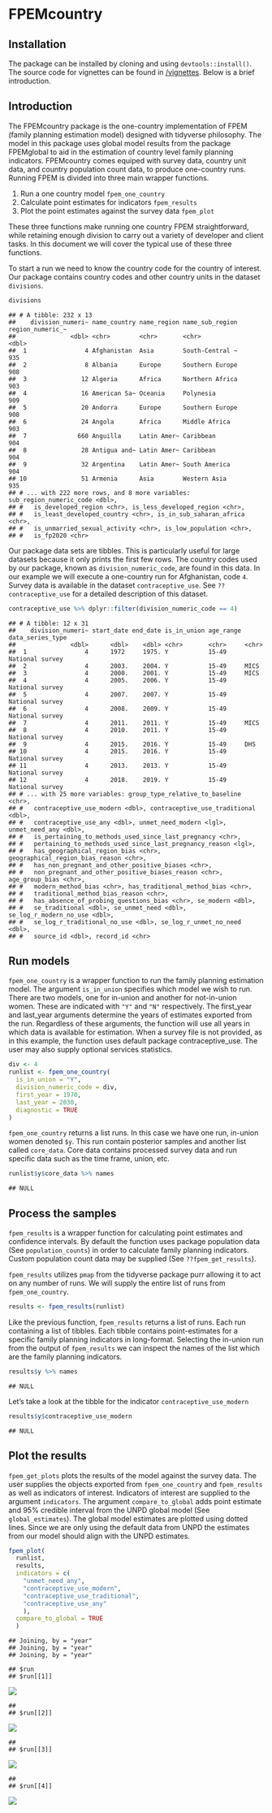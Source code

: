 FPEMcountry
================

<!-- ## Table of Contents -->

<!-- 1. [Introduction](#intro) -->

<!-- 2. [Run models](#run) -->

<!-- 3. [Post-process](#post-process) -->

<!-- 4. [Plot model results](#plot) -->

## Installation

The package can be installed by cloning and using `devtools::install()`.
The source code for vignettes can be found in
[/vignettes](https://github.com/FPcounts/FPEMcountry/tree/master/vignettes).
Below is a brief introduction.

## Introduction

The FPEMcountry package is the one-country implementation of FPEM
(family planning estimation model) designed with tidyverse philosophy.
The model in this package uses global model results from the package
FPEMglobal to aid in the estimation of country level family planning
indicators. FPEMcountry comes equiped with survey data, country unit
data, and country population count data, to produce one-country runs.
Running FPEM is divided into three main wrapper functions.

1.  Run a one country model `fpem_one_country`
2.  Calculate point estimates for indicators `fpem_results`
3.  Plot the point estimates against the survey data `fpem_plot`

These three functions make running one country FPEM straightforward,
while retaining enough division to carry out a variety of developer and
client tasks. In this document we will cover the typical use of these
three functions.

To start a run we need to know the country code for the country of
interest. Our package contains country codes and other country units in
the dataset `divisions`.

``` r
divisions
```

    ## # A tibble: 232 x 13
    ##    division_numeri~ name_country name_region name_sub_region region_numeric_~
    ##               <dbl> <chr>        <chr>       <chr>                      <dbl>
    ##  1                4 Afghanistan  Asia        South-Central ~              935
    ##  2                8 Albania      Europe      Southern Europe              908
    ##  3               12 Algeria      Africa      Northern Africa              903
    ##  4               16 American Sa~ Oceania     Polynesia                    909
    ##  5               20 Andorra      Europe      Southern Europe              908
    ##  6               24 Angola       Africa      Middle Africa                903
    ##  7              660 Anguilla     Latin Amer~ Caribbean                    904
    ##  8               28 Antigua and~ Latin Amer~ Caribbean                    904
    ##  9               32 Argentina    Latin Amer~ South America                904
    ## 10               51 Armenia      Asia        Western Asia                 935
    ## # ... with 222 more rows, and 8 more variables: sub_region_numeric_code <dbl>,
    ## #   is_developed_region <chr>, is_less_developed_region <chr>,
    ## #   is_least_developed_country <chr>, is_in_sub_saharan_africa <chr>,
    ## #   is_unmarried_sexual_activity <chr>, is_low_population <chr>,
    ## #   is_fp2020 <chr>

Our package data sets are tibbles. This is particularly useful for large
datasets because it only prints the first few rows. The country codes
used by our package, known as `division_numeric_code`, are found in this
data. In our example we will execute a one-country run for Afghanistan,
code `4`. Survey data is available in the dataset `contraceptive_use`.
See `??contraceptive_use` for a detailed description of this dataset.

``` r
contraceptive_use %>% dplyr::filter(division_numeric_code == 4)
```

    ## # A tibble: 12 x 31
    ##    division_numeri~ start_date end_date is_in_union age_range data_series_type
    ##               <dbl>      <dbl>    <dbl> <chr>       <chr>     <chr>           
    ##  1                4      1972     1975. Y           15-49     National survey 
    ##  2                4      2003.    2004. Y           15-49     MICS            
    ##  3                4      2000.    2001. Y           15-49     MICS            
    ##  4                4      2005.    2006. Y           15-49     National survey 
    ##  5                4      2007.    2007. Y           15-49     National survey 
    ##  6                4      2008.    2009. Y           15-49     National survey 
    ##  7                4      2011.    2011. Y           15-49     MICS            
    ##  8                4      2010.    2011. Y           15-49     National survey 
    ##  9                4      2015.    2016. Y           15-49     DHS             
    ## 10                4      2015.    2016. Y           15-49     National survey 
    ## 11                4      2013.    2013. Y           15-49     National survey 
    ## 12                4      2018.    2019. Y           15-49     National survey 
    ## # ... with 25 more variables: group_type_relative_to_baseline <chr>,
    ## #   contraceptive_use_modern <dbl>, contraceptive_use_traditional <dbl>,
    ## #   contraceptive_use_any <dbl>, unmet_need_modern <lgl>, unmet_need_any <dbl>,
    ## #   is_pertaining_to_methods_used_since_last_pregnancy <chr>,
    ## #   pertaining_to_methods_used_since_last_pregnancy_reason <lgl>,
    ## #   has_geographical_region_bias <chr>, geographical_region_bias_reason <chr>,
    ## #   has_non_pregnant_and_other_positive_biases <chr>,
    ## #   non_pregnant_and_other_positive_biases_reason <chr>, age_group_bias <chr>,
    ## #   modern_method_bias <chr>, has_traditional_method_bias <chr>,
    ## #   traditional_method_bias_reason <chr>,
    ## #   has_absence_of_probing_questions_bias <chr>, se_modern <dbl>,
    ## #   se_traditional <dbl>, se_unmet_need <dbl>, se_log_r_modern_no_use <dbl>,
    ## #   se_log_r_traditional_no_use <dbl>, se_log_r_unmet_no_need <dbl>,
    ## #   source_id <dbl>, record_id <chr>

## <a name="run"></a>

## Run models

`fpem_one_country` is a wrapper function to run the family planning
estimation model. The argument `is_in_union` specifies which model we
wish to run. There are two models, one for in-union and another for
not-in-union women. These are indicated with `"Y"` and `"N"`
respectively. The first\_year and last\_year arguments determine the
years of estimates exported from the run. Regardless of these arguments,
the function will use all years in which data is available for
estimation. When a survey file is not provided, as in this example, the
function uses default package contraceptive\_use. The user may also
supply optional services statistics.

``` r
div <- 4
runlist <- fpem_one_country(
  is_in_union = "Y",
  division_numeric_code = div,
  first_year = 1970,
  last_year = 2030,
  diagnostic = TRUE
)
```

`fpem_one_country` returns a list runs. In this case we have one run,
in-union women denoted `$y`. This run contain posterior samples and
another list called `core_data`. Core data contains processed survey
data and run specific data such as the time frame, union, etc.

``` r
runlist$y$core_data %>% names
```

    ## NULL

## Process the samples

`fpem_results` is a wrapper function for calculating point estimates and
confidence intervals. By default the function uses package population
data (See `population_counts`) in order to calculate family planning
indicators. Custom population count data may be supplied (See
`??fpem_get_results`).

`fpem_results` utilizes `pmap` from the tidyverse package purr allowing
it to act on any number of runs. We will supply the entire list of runs
from `fpem_one_country`.

``` r
results <- fpem_results(runlist)
```

Like the previous function, `fpem_results` returns a list of runs. Each
run containing a list of tibbles. Each tibble contains point-estimates
for a specific family planning indicators in long-format. Selecting the
in-union run from the output of `fpem_results` we can inspect the names
of the list which are the family planning indicators.

``` r
results$y %>% names
```

    ## NULL

Let’s take a look at the tibble for the indicator
`contraceptive_use_modern`

``` r
results$y$contraceptive_use_modern
```

    ## NULL

## Plot the results

`fpem_get_plots` plots the results of the model against the survey data.
The user supplies the objects exported from `fpem_one_country` and
`fpem_results` as well as indicators of interest. Indicators of interest
are supplied to the argument `indicators`. The argument
`compare_to_global` adds point estimate and 95% credible interval from
the UNPD global model (See `global_estimates`). The global model
estimates are plotted using dotted lines. Since we are only using the
default data from UNPD the estimates from our model should align with
the UNPD estimates.

``` r
fpem_plot(
  runlist,
  results,
  indicators = c(
    "unmet_need_any",
    "contraceptive_use_modern",
    "contraceptive_use_traditional",
    "contraceptive_use_any"
    ),
  compare_to_global = TRUE
  )
```

    ## Joining, by = "year"
    ## Joining, by = "year"
    ## Joining, by = "year"

    ## $run
    ## $run[[1]]

![](README_files/figure-gfm/unnamed-chunk-9-1.png)<!-- -->

    ## 
    ## $run[[2]]

![](README_files/figure-gfm/unnamed-chunk-9-2.png)<!-- -->

    ## 
    ## $run[[3]]

![](README_files/figure-gfm/unnamed-chunk-9-3.png)<!-- -->

    ## 
    ## $run[[4]]

![](README_files/figure-gfm/unnamed-chunk-9-4.png)<!-- -->
